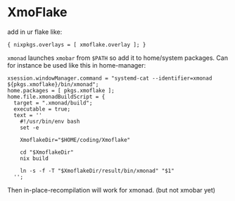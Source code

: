 # XmoFlake
add in ur flake like:
```
{ nixpkgs.overlays = [ xmoflake.overlay ]; }
```
`xmonad` launches `xmobar` from `$PATH` so add it to home/system packages.
Can for instance be used like this in home-manager:
```
xsession.windowManager.command = "systemd-cat --identifier=xmonad ${pkgs.xmoflake}/bin/xmonad";
home.packages = [ pkgs.xmoflake ];
home.file.xmonadBuildScript = {
  target = ".xmonad/build";
  executable = true;
  text = ''
    #!/usr/bin/env bash
    set -e

    XmoflakeDir="$HOME/coding/Xmoflake"

    cd "$XmoflakeDir"
    nix build

    ln -s -f -T "$XmoflakeDir/result/bin/xmonad" "$1"
  '';
```
Then in-place-recompilation will work for xmonad. (but not xmobar yet)
